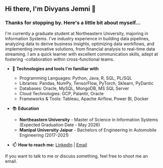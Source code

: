

## Hi there, I'm Divyans Jemni 👋

### Thanks for stopping by. Here's a little bit about myself...

I'm currently a graduate student at Northeastern University, majoring in Information Systems. I've industry experience in building data pipelines, analyzing data to derive business insights, optimizing data workflows, and implementing innovative solutions, from financial analysis to real-time data streaming. I am a quick learner with excellent communication skills, adept at fostering -collaboration within cross-functional teams.
   
- 🔧 **Technologies and tools I'm familiar with**
   - Programming Languages: Python, Java, R, SQL, PL/SQL
   - Libraries: Pandas, NumPy, TensorFlow, PyTorch, Sklearn, PyDantic
   - Databases: Oracle, MySQL, MongoDB, MS SQL Server
   - Cloud Technologies: GCP, Palantir, Oracle
   - Frameworks & Tools: Tableau, Apache Airflow, Power BI, Docker

- 📚 **Education**

  - **Northeastern University** - Master of Science in Information Systems (Expected Graduation Date - May 2026)
  - **Manipal University Jaipur** - Bachelors of Engineering in Automobile Engineering (2017-2021)

- 📫 **How to reach me:**
  [LinkedIn](https://www.linkedin.com/in/divyansjemni/) |
  [Email](jemni.d.m@northeastern.edu)

If you want to talk to me or discuss something, feel free to shoot me an email.
